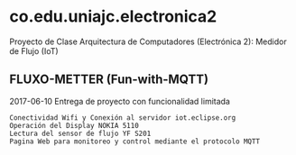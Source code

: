 # co.edu.uniajc.electronica2
Proyecto de Clase Arquitectura de Computadores (Electrónica 2): Medidor de Flujo (IoT)

## FLUXO-METTER (Fun-with-MQTT)
2017-06-10 Entrega de proyecto con funcionalidad limitada

	Conectividad Wifi y Conexión al servidor iot.eclipse.org
	Operación del Display NOKIA 5110
	Lectura del sensor de flujo YF S201
	Pagina Web para monitoreo y control mediante el protocolo MQTT
